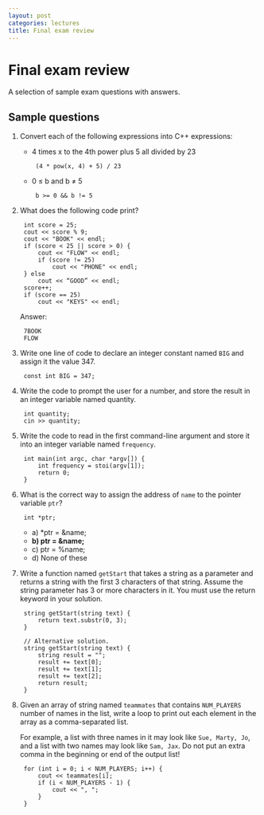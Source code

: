 ```yaml
---
layout: post
categories: lectures
title: Final exam review
---
```


# Final exam review

A selection of sample exam questions with answers.

## Sample questions

1. Convert each of the following expressions into C++ expressions:

   - 4 times x to the 4th power plus 5 all divided by 23

          (4 * pow(x, 4) + 5) / 23

   - 0 ≤ b and b ≠ 5

          b >= 0 && b != 5

2. What does the following code print?

        int score = 25;
        cout << score % 9;
        cout << "BOOK" << endl;
        if (score < 25 || score > 0) {
            cout << "FLOW" << endl;
            if (score != 25)
                cout << "PHONE" << endl;
        } else
            cout << “GOOD” << endl;
        score++;
        if (score == 25)
            cout << "KEYS" << endl;

   Answer:

        7BOOK
        FLOW

3. Write one line of code to declare an integer constant named `BIG` and
   assign it the value 347.

        const int BIG = 347;

4. Write the code to prompt the user for a number, and store the result
   in an integer variable named quantity.

        int quantity;
        cin >> quantity;

5. Write the code to read in the first command-line argument and store it
   into an integer variable named `frequency`.

        int main(int argc, char *argv[]) {
            int frequency = stoi(argv[1]);
            return 0;
        }

6. What is the correct way to assign the address of `name` to the pointer
   variable `ptr`?

        int *ptr;

   - a)	*ptr = &name;
   - **b)	ptr = &name;**
   - c)	ptr = %name;
   - d) None of these

7. Write a function named `getStart` that takes a string as a parameter and
   returns a string with the first 3 characters of that string. Assume
   the string parameter has 3 or more characters in it. You must use the
   return keyword in your solution.

        string getStart(string text) {
            return text.substr(0, 3);
        }

        // Alternative solution.
        string getStart(string text) {
            string result = "";
            result += text[0];
            result += text[1];
            result += text[2];
            return result;
        }

8. Given an array of string named `teammates` that contains `NUM_PLAYERS` number of
   names in the list, write a loop to print out each element in the array as a
   comma-separated list.

   For example, a list with three names in it may look like
   `Sue, Marty, Jo`, and a list with two names may look like `Sam, Jax`.
   Do not put an extra comma in the beginning or end of the output list!

        for (int i = 0; i < NUM_PLAYERS; i++) {
            cout << teammates[i];
            if (i < NUM_PLAYERS - 1) {
                cout << ", ";
            }
        }
